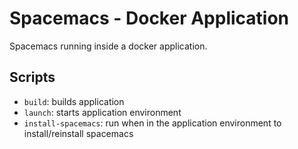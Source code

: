 # Spacemacs - Docker Application

Spacemacs running inside a docker application.

## Scripts

* `build`: builds application
* `launch`: starts application environment
* `install-spacemacs`: run when in the application environment to install/reinstall spacemacs
